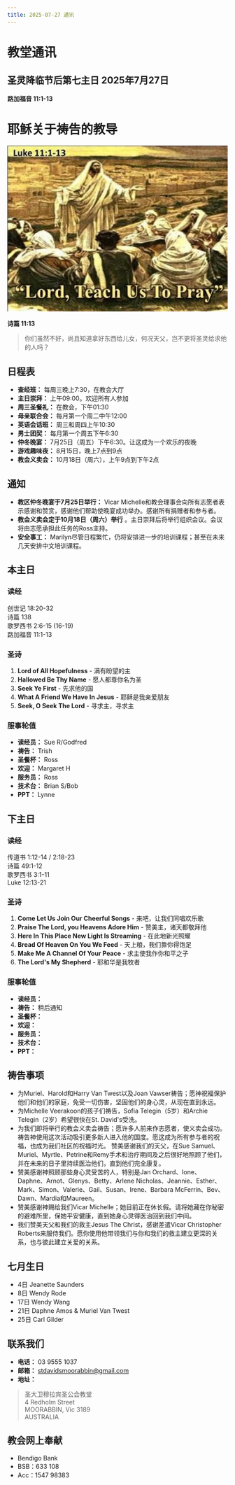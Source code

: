 ```yaml
---
title: 2025-07-27 通讯
---
```


# 教堂通讯

## 圣灵降临节后第七主日 2025年7月27日
**路加福音 11:1-13**

# 耶稣关于祷告的教导

![耶稣关于祷告的教导](./img/img20250726.jpg)

**诗篇 11:13**
> 你们虽然不好，尚且知道拿好东西给儿女，何况天父，岂不更将圣灵给求他的人吗？

## 日程表
- **查经班：** 每周三晚上7:30，在教会大厅
- **主日崇拜：** 上午09:00。欢迎所有人参加
- **周三圣餐礼：** 在教会，下午01:30
- **母亲联合会：** 每月第一个周二中午12:00
- **英语会话班：** 周三和周四上午10:30
- **男士团契：** 每月第一个周五下午6:30
- **仲冬晚宴：** 7月25日（周五）下午6:30。让这成为一个欢乐的夜晚
- **游戏趣味夜：** 8月15日，晚上7点到9点
- **教会义卖会：** 10月18日（周六），上午9点到下午2点

## 通知

- **教区仲冬晚宴于7月25日举行：** Vicar Michelle和教会理事会向所有志愿者表示感谢和赞赏，感谢他们帮助使晚宴成功举办。感谢所有捐赠者和参与者。
- **教会义卖会定于10月18日（周六）举行** 。主日崇拜后将举行组织会议。会议将由志愿承担此任务的Ross主持。
- **安全事工：** Marilyn尽管日程繁忙，仍将安排进一步的培训课程；甚至在未来几天安排中文培训课程。

## 本主日
### 读经
创世记 18:20-32\
诗篇 138\
歌罗西书 2:6-15 (16-19)\
路加福音 11:1-13

### 圣诗
1. **Lord of All Hopefulness** - 满有盼望的主
2. **Hallowed Be Thy Name** - 愿人都尊你名为圣
3. **Seek Ye First** - 先求他的国
4. **What A Friend We Have In Jesus** - 耶稣是我亲爱朋友
5. **Seek, O Seek The Lord** - 寻求主，寻求主

### 服事轮值
- **读经员：** Sue R/Godfred
- **祷告：** Trish
- **圣餐杯：** Ross
- **欢迎：** Margaret H
- **服务员：** Ross
- **技术台：** Brian S/Bob
- **PPT：** Lynne

## 下主日
### 读经
传道书 1:12-14 / 2:18-23\
诗篇 49:1-12\
歌罗西书 3:1-11\
Luke 12:13-21

### 圣诗
1. **Come Let Us Join Our Cheerful Songs** - 来吧，让我们同唱欢乐歌
1. **Praise The Lord, you Heavens Adore Him** - 赞美主，诸天都敬拜他
1. **Here In This Place New Light Is Streaming** - 在此地新光照耀
1. **Bread Of Heaven On You We Feed** - 天上粮，我们靠你得饱足
1. **Make Me A Channel Of Your Peace** - 求主使我作你和平之子
1. **The Lord's My Shepherd** - 耶和华是我牧者

### 服事轮值

- **读经员：** 
- **祷告：** 稍后通知
- **圣餐杯：** 
- **欢迎：** 
- **服务员：** 
- **技术台：** 
- **PPT：** 

## 祷告事项

- 为Muriel、Harold和Harry Van Twest以及Joan Vawser祷告；愿神祝福保护他们和他们的家庭，免受一切伤害，坚固他们的身心灵，从现在直到永远。
- 为Michelle Veerakoon的孩子们祷告，Sofia Telegin（5岁）和Archie Telegin（2岁）希望很快在St. David's受洗。
- 为我们即将举行的教会义卖会祷告；愿许多人前来作志愿者，使义卖会成功。祷告神使用这次活动吸引更多新人进入他的国度。愿这成为所有参与者的祝福，也成为我们社区的祝福时光。
赞美感谢我们的天父，在Sue Samuel、Muriel、Myrtle、Petrine和Remy手术和治疗期间及之后很好地照顾了他们，并在未来的日子里持续医治他们，直到他们完全康复。
- 赞美感谢神照顾那些身心灵受苦的人，特别是Jan Orchard、Ione、Daphne、Arnot、Glenys、Betty、Arlene Nicholas、Jeannie、Esther、Mark、Simon、Valerie、Gail、Susan、Irene、Barbara McFerrin、Bev、Dawn、Mardia和Maureen。
- 赞美感谢神赐给我们Vicar Michelle；她目前正在休长假。请将她藏在你秘密的避难所里，保她平安健康，直到她身心灵得医治回到我们中间。
- 我们赞美天父和我们的救主Jesus The Christ，感谢差遣Vicar Christopher Roberts来服侍我们。愿你使用他带领我们与你和我们的救主建立更深的关系，也与彼此建立关爱的关系。

## 七月生日
- 4日 Jeanette Saunders
- 8日 Wendy Rode
- 17日 Wendy Wang
- 21日 Daphne Amos & Muriel Van Twest
- 25日 Carl Gilder

## 联系我们
- **电话：** 03 9555 1037 
- **邮箱：** stdavidsmoorabbin@gmail.com
- **地址：**

> 圣大卫穆拉宾圣公会教堂\
> 4 Redholm Street\
> MOORABBIN, Vic 3189\
> AUSTRALIA

## 教会网上奉献
- Bendigo Bank
- BSB：633 108
- Acc：1547 98383
